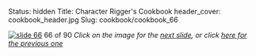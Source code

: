Status: hidden
Title: Character Rigger's Cookbook
header_cover: cookbook_header.jpg
Slug: cookbook/cookbook_66

[![slide 66](https://dl.dropboxusercontent.com/u/2977490/presentations/cookbook/img66.jpg)](cookbook_67)
66 of 90
_Click on the image for the [next slide](cookbook_67), or click [here for the previous one](cookbook_65)_
